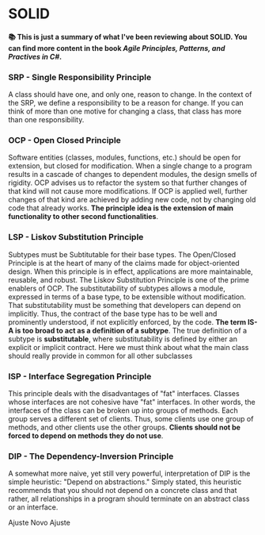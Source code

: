 # SOLID
#### 📚 This is just a summary of what I've been reviewing about SOLID. You can find more content in the book *Agile Principles, Patterns, and Practives in C#*.

### SRP - Single Responsibility Principle
A class should have one, and only one, reason to change. In the context of the SRP, we define a responsibility to be a reason for change. If you can think of more than one motive for changing a class, that class has more than one responsibility.

### OCP - Open Closed Principle
Software entities (classes, modules, functions, etc.) should be open for extension, but closed for modification. When a single change to a program results in a cascade of changes to dependent modules, the design smells of rigidity. OCP advises us to refactor the system so that further changes of that kind will not cause more modifications. If OCP is applied well, further changes of that kind are achieved by adding new code, not by changing old code that already works. **The principle idea is the extension of main functionality to other second functionalities**.

### LSP - Liskov Substitution Principle
Subtypes must be Subtitutable for their base types. The Open/Closed Principle is at the heart of many of the claims made for object-oriented design. When this principle is in effect, applications are more maintainable, reusable, and robust. The Liskov Substitution Principle is one of the prime enablers of OCP. The substitutability of subtypes allows a module, expressed in terms of a base type, to be extensible without modification. That substitutability must be something that developers can depend on implicitly. Thus, the contract of the
base type has to be well and prominently understood, if not explicitly enforced, by the code. **The term IS-A is too broad to act as a definition of a subtype**. The true definition of a subtype is **substitutable**, where substitutability is defined by either an explicit or implicit contract.
Here we must think about what the main class should really provide in common for all other subclasses

### ISP - Interface Segregation Principle
This principle deals with the disadvantages of "fat" interfaces. Classes whose interfaces are not cohesive have "fat" interfaces. In other words, the interfaces of the class can be broken up into groups of methods. Each group serves a different set of clients. Thus, some clients use one group of methods, and other clients use the other groups. **Clients should not be forced to depend on methods they do not use**.

### DIP - The Dependency-Inversion Principle
A somewhat more naive, yet still very powerful, interpretation of DIP is the simple heuristic: "Depend on abstractions." Simply stated, this heuristic recommends that you should not depend on a concrete class and that rather, all relationships in a program should terminate on an abstract class or an interface.

Ajuste
Novo Ajuste
